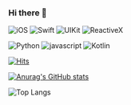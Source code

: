 ### Hi there 👋

<!--
**99yuseong/99yuseong** is a ✨ _special_ ✨ repository because its `README.md` (this file) appears on your GitHub profile.

Here are some ideas to get you started:

- 🔭 I’m currently working on ...
- 🌱 I’m currently learning ...
- 👯 I’m looking to collaborate on ...
- 🤔 I’m looking for help with ...
- 💬 Ask me about ...
- 📫 How to reach me: ...
- 😄 Pronouns: ...
- ⚡ Fun fact: ...
-->

![iOS](https://img.shields.io/badge/ios-000000.svg?&style=for-the-badge&logo=ios&logoColor=white)
![Swift](https://img.shields.io/badge/swift-F05138.svg?&style=for-the-badge&logo=swift&logoColor=white)
![UIKit](https://img.shields.io/badge/uikit-2396F3.svg?&style=for-the-badge&logo=uikit&logoColor=white)
![ReactiveX](https://img.shields.io/badge/ReactiveX-B7178C.svg?&style=for-the-badge&logo=ReactiveX&logoColor=white)


![Python](https://img.shields.io/badge/Python-3776AB.svg?&style=for-the-badge&logo=Python&logoColor=white)
![javascript](https://img.shields.io/badge/javascript-F7DF1E.svg?&style=for-the-badge&logo=javascript&logoColor=white)
![Kotlin](https://img.shields.io/badge/kotlin-7F52FF.svg?&style=for-the-badge&logo=kotlin&logoColor=white)


[![Hits](https://hits.seeyoufarm.com/api/count/incr/badge.svg?url=https%3A%2F%2Fgithub.com%2F99yuseong&count_bg=%2379C83D&title_bg=%23555555&icon=&icon_color=%23E7E7E7&title=hits&edge_flat=false)](https://hits.seeyoufarm.com)

[![Anurag's GitHub stats](https://github-readme-stats.vercel.app/api?username=99yuseong)](https://github.com/99/github-readme-stats)

![Top Langs](https://github-readme-stats.vercel.app/api/top-langs/?username=99yuseong&layout=compact)

